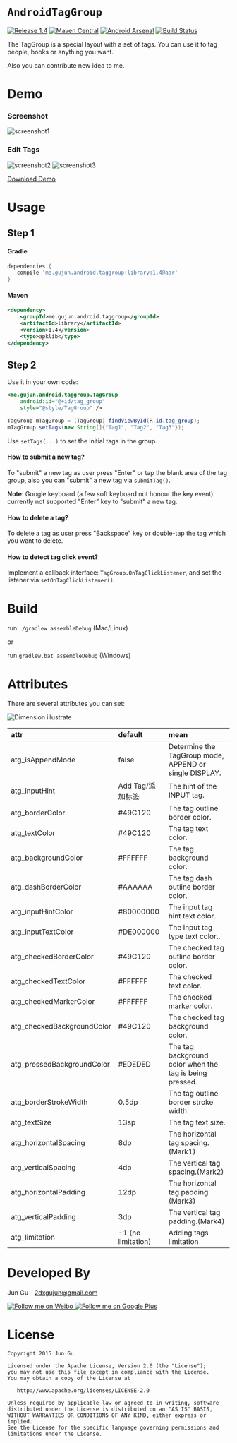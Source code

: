 # `AndroidTagGroup`

[![Release 1.4](https://img.shields.io/badge/Release-1.4.1-green.svg)](https://github.com/2dxgujun/AndroidTagGroup/releases)
[![Maven Central](https://maven-badges.herokuapp.com/maven-central/me.gujun.android.taggroup/library/badge.svg?style=flat)](https://maven-badges.herokuapp.com/maven-central/me.gujun.android.taggroup/library)
[![Android Arsenal](https://img.shields.io/badge/Android%20Arsenal-AndroidTagGroup-brightgreen.svg?style=flat)](https://android-arsenal.com/details/1/1539)
[![Build Status](https://travis-ci.org/2dxgujun/AndroidTagGroup.png?branch=master)](https://travis-ci.org/2dxgujun/AndroidTagGroup)

The TagGroup is a special layout with a set of tags. You can use it to tag people, books or anything you want.

Also you can contribute new idea to me.

# Demo

### Screenshot
![screenshot1](http://ww4.sinaimg.cn/large/bce2dea9jw1esbsby9v5fj20u00w8jxx.jpg)

### Edit Tags
![screenshot2](http://ww4.sinaimg.cn/large/bce2dea9jw1esbsbngv8fj20u005w75v.jpg)
![screenshot3](http://ww4.sinaimg.cn/large/bce2dea9jw1esbsbmoagij20u005sabl.jpg)

[Download Demo](https://github.com/2dxgujun/AndroidTagGroup/releases/download/v1.4/AndroidTagGroup-Demo-v1.4.apk)

# Usage

## Step 1

#### Gradle
```groovy
dependencies {
   compile 'me.gujun.android.taggroup:library:1.4@aar'
}
```

#### Maven
```xml
<dependency>
    <groupId>me.gujun.android.taggroup</groupId>
    <artifactId>library</artifactId>
    <version>1.4</version>
    <type>apklib</type>
</dependency>
```

## Step 2

Use it in your own code:
```xml
<me.gujun.android.taggroup.TagGroup
    android:id="@+id/tag_group"
    style="@style/TagGroup" />
```

```java
TagGroup mTagGroup = (TagGroup) findViewById(R.id.tag_group);
mTagGroup.setTags(new String[]{"Tag1", "Tag2", "Tag3"});
```
Use `setTags(...)` to set the initial tags in the group.

#### How to submit a new tag?

To "submit" a new tag as user press "Enter" or tap the blank area of the tag group, also you can "submit" a new tag via `submitTag()`.

**Note**: Google keyboard (a few soft keyboard not honour the key event) currently not supported "Enter" key to "submit" a new tag.

#### How to delete a tag?

To delete a tag as user press "Backspace" key or double-tap the tag which you want to delete.

#### How to detect tag click event?

Implement a callback interface: `TagGroup.OnTagClickListener`, and set the listener via `setOnTagClickListener()`.


# Build

run `./gradlew assembleDebug` (Mac/Linux)

or

run `gradlew.bat assembleDebug` (Windows)

# Attributes

There are several attributes you can set:

![Dimension illustrate](http://ww2.sinaimg.cn/large/bce2dea9gw1epov0i8x6kj20rk054q4g.jpg)

|           attr          	|     default      |                         mean                         	 |
|:------------------------- |:---------------- |:------------------------------------------------------- |
| atg_isAppendMode        	| false            | Determine the TagGroup mode, APPEND or single DISPLAY.  |
| atg_inputHint   	        | Add Tag/添加标签  | The hint of the INPUT tag.                              |
| atg_borderColor	          | #49C120          | The tag outline border color.                           |
| atg_textColor           	| #49C120          | The tag text color.                           	         |
| atg_backgroundColor       | #FFFFFF          | The tag background color.                               |
| atg_dashBorderColor       | #AAAAAA          | The tag dash outline border color.                      |
| atg_inputHintColor        | #80000000        | The input tag hint text color.                          |
| atg_inputTextColor        | #DE000000        | The input tag type text color..                         |
| atg_checkedBorderColor    | #49C120          | The checked tag outline border color.                   |
| atg_checkedTextColor      | #FFFFFF          | The checked text color.                                 |
| atg_checkedMarkerColor    | #FFFFFF          | The checked marker color.                               |
| atg_checkedBackgroundColor| #49C120          | The checked tag background color.                       |
| atg_pressedBackgroundColor| #EDEDED          | The tag background color when the tag is being pressed. |
| atg_borderStrokeWidth     | 0.5dp            | The tag outline border stroke width.        	           |
| atg_textSize          	  | 13sp             | The tag text size.                                  	   |
| atg_horizontalSpacing     | 8dp              | The horizontal tag spacing.(Mark1)                      |
| atg_verticalSpacing  	    | 4dp              | The vertical tag spacing.(Mark2)                      	 |
| atg_horizontalPadding	    | 12dp             | The horizontal tag padding.(Mark3)                      |
| atg_verticalPadding  	    | 3dp              | The vertical tag padding.(Mark4)                        |
| atg_limitation  	        | -1 (no limitation)                | Adding tags limitation                                  |

# Developed By

Jun Gu - <2dxgujun@gmail.com>

<a href="http://weibo.com/2dxgujun">
  <img alt="Follow me on Weibo" src="http://ww4.sinaimg.cn/large/bce2dea9gw1epjhk9h9m6j20230233yb.jpg"/>
</a>
<a href="https://plus.google.com/u/0/113657331852211913645">
  <img alt="Follow me on Google Plus" src="http://ww1.sinaimg.cn/large/bce2dea9gw1epjhbx0ouij2023023jr6.jpg"/>
</a>

# License

    Copyright 2015 Jun Gu

    Licensed under the Apache License, Version 2.0 (the "License");
    you may not use this file except in compliance with the License.
    You may obtain a copy of the License at

       http://www.apache.org/licenses/LICENSE-2.0

    Unless required by applicable law or agreed to in writing, software
    distributed under the License is distributed on an "AS IS" BASIS,
    WITHOUT WARRANTIES OR CONDITIONS OF ANY KIND, either express or implied.
    See the License for the specific language governing permissions and
    limitations under the License.
